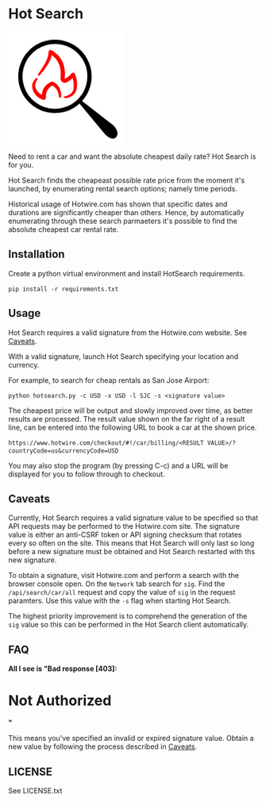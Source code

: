 # Hot Search

![Hot Search](logo.png)

Need to rent a car and want the absolute cheapest daily rate? Hot Search
is for you.

Hot Search finds the cheapeast possible rate price from the moment it's
launched, by enumerating rental search options; namely time periods.

Historical usage of Hotwire.com has shown that specific dates and
durations are significantly cheaper than others. Hence, by automatically
enumerating through these search parmaeters it's possible to find the
absolute cheapest car rental rate.

## Installation

Create a python virtual environment and install HotSearch requirements.

```
pip install -r requirements.txt
```

## Usage

Hot Search requires a valid signature from the Hotwire.com website. See [Caveats](#Caveats).

With a valid signature, launch Hot Search specifying your location and currency.

For example, to search for cheap rentals as San Jose Airport:

```
python hotsearch.py -c USD -x USD -l SJC -s <signature value>
```

The cheapest price will be output and slowly improved over time, as
better results are processed. The result value shown on the far right
of a result line, can be entered into the following URL to book a car
at the shown price.

```
https://www.hotwire.com/checkout/#!/car/billing/<RESULT VALUE>/?countryCode=us&currencyCode=USD
```

You may also stop the program (by pressing C-c) and a URL will be
displayed for you to follow through to checkout.

## Caveats

Currently, Hot Search requires a valid signature value to be specified so
that API requests may be performed to the Hotwire.com site.  The signature
value is either an anti-CSRF token or API signing checksum that rotates
every so often on the site. This means that Hot Search will only last
so long before a new signature must be obtained and Hot Search restarted
with ths new signature.

To obtain a signature, visit Hotwire.com and perform a search with the
browser console open. On the `Network` tab search for `sig`.  Find the
`/api/search/car/all` request and copy the value of `sig` in the request
paramters.  Use this value with the `-s` flag when starting Hot Search.

The highest priority improvement is to comprehend the generation of
the `sig` value so this can be performed in the Hot Search client
automatically.

## FAQ

**All I see is "Bad response [403]: <h1>Not Authorized</h1>"**

This means you've specified an invalid or expired signature value. Obtain a new value by following the process
described in [Caveats](#Caveats).

## LICENSE

See LICENSE.txt
